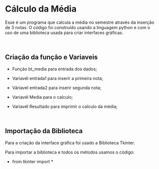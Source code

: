 # Cálculo da Média

<p>Esse é um programa que calcula a média no semestre através da inserção de 3 notas. O código foi construído usando a linguagem python  e com o uso de uma  biblioteca usada para criar interfaces gráficas.</p><br>


## Criação da função e Variaveis

- Função bt_media para entrada dos dados; <br>

- Variavél entrada1 para inserir a  primeira nota;<br>

- Váriavel entrada2 para inserir segunda nota; <br>

- Variavél Media para o calculo;<br>

- Variavél Resultado para imprimir o calculo da média;<br>

<br>


## Importação da Biblioteca 

Para a criação da interface gráfica foi usado a Biblioteca  Tkinter. 

Para importar a biblioteca e todos os métodos usamos o código: 

- from tkinter import *













